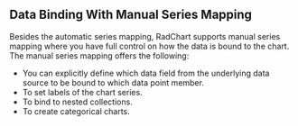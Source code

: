 ## Data Binding With Manual Series Mapping
Besides the automatic series mapping, RadChart supports manual series mapping where you have full control on how the data is bound to the chart. The manual series mapping offers the following:

  - You can explicitly define which data field from the underlying data source to be bound to which data point member.
  - To set labels of the chart series.
  - To bind to nested collections.
  - To create categorical charts.